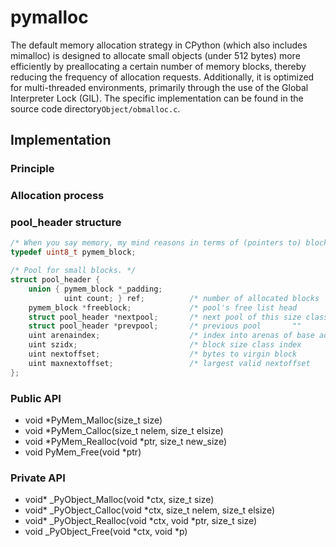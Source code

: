 # pymalloc

The default memory allocation strategy in CPython (which also includes mimalloc) is designed to allocate small objects (under 512 bytes) more efficiently by preallocating a certain number of memory blocks, thereby reducing the frequency of allocation requests. Additionally, it is optimized for multi-threaded environments, primarily through the use of the Global Interpreter Lock (GIL). The specific implementation can be found in the source code directory`Object/obmalloc.c`.

## Implementation

### Principle



### Allocation process



### pool_header structure

```C
/* When you say memory, my mind reasons in terms of (pointers to) blocks */
typedef uint8_t pymem_block;

/* Pool for small blocks. */
struct pool_header {
    union { pymem_block *_padding;
            uint count; } ref;          /* number of allocated blocks    */
    pymem_block *freeblock;             /* pool's free list head         */
    struct pool_header *nextpool;       /* next pool of this size class  */
    struct pool_header *prevpool;       /* previous pool       ""        */
    uint arenaindex;                    /* index into arenas of base adr */
    uint szidx;                         /* block size class index        */
    uint nextoffset;                    /* bytes to virgin block         */
    uint maxnextoffset;                 /* largest valid nextoffset      */
};
```

### Public API

- void *PyMem_Malloc(size_t size)
- void *PyMem_Calloc(size_t nelem, size_t elsize)
- void *PyMem_Realloc(void *ptr, size_t new_size)
- void PyMem_Free(void *ptr)

### Private API

- void* _PyObject_Malloc(void *ctx, size_t size)
- void* _PyObject_Calloc(void *ctx, size_t nelem, size_t elsize)
- void* _PyObject_Realloc(void *ctx, void *ptr, size_t size)
- void _PyObject_Free(void *ctx, void *p)
